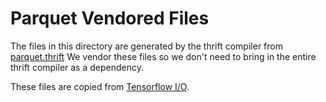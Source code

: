 # Parquet Vendored Files

The files in this directory are generated by the thrift compiler from
[parquet.thrift](https://github.com/apache/arrow/blob/master/cpp/src/parquet/parquet.thrift)
We vendor these files so we don't need to bring in the entire thrift compiler
as a dependency.

These files are copied from [Tensorflow I/O](https://github.com/tensorflow/io/tree/227379d2d260667f2b74a3d5052c2b9044312d4a/third_party/parquet).
